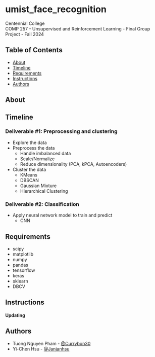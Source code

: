 # umist_face_recognition

Centennial College <br/>
COMP 257 - Unsupervised and Reinforcement Learning - Final Group Project - Fall 2024

## Table of Contents

+ [About](#about)
+ [Timeline](#timeline)
+ [Requirements](#requirements)
+ [Instructions](#instructions)
+ [Authors](#authors)

## About <a name = "about"></a>

## Timeline <a name = "timeline"></a>

### Deliverable #1: Preprocessing and clustering
- Explore the data
- Preprocess the data
  + Handle imbalanced data
  + Scale/Normalize
  + Reduce dimensionality (PCA, kPCA, Autoencoders)
- Cluster the data
  + KMeans
  + DBSCAN
  + Gaussian Mixture
  + Hierarchical Clustering

### Deliverable #2: Classification
- Apply neural network model to train and predict
  + CNN

## Requirements <a name = "requirements"></a>
- scipy
- matplotlib
- numpy
- pandas
- tensorflow
- keras
- sklearn
- DBCV

## Instructions <a name = "instructions"></a>

#### Updating

## Authors <a name = "authors"></a>

- Tuong Nguyen Pham - [@Currybon30](https://github.com/Currybon30)
- Yi-Chen Hsu - [@Janjanhsu](https://github.com/Janjanhsu)



